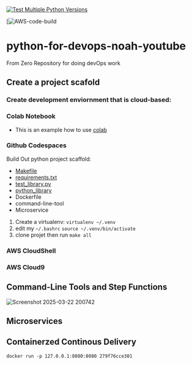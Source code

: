 
[![Test Multiple Python Versions](https://github.com/DHARAJAK/python-for-devops-noah-youtube/actions/workflows/main.yml/badge.svg)](https://github.com/DHARAJAK/python-for-devops-noah-youtube/actions/workflows/main.yml)

[![AWS-code-build](https://codebuild.ap-south-1.amazonaws.com/badges?uuid=eyJlbmNyeXB0ZWREYXRhIjoiMEhYL2VJS2taNWhCNmVlZ3BuOElrSXgwenJ5R2gzUFo3OHl6NFhMRmpudm81VC80ZUNFZkRYWmkzZlpocmhJT1RHcDMzM21VYUo2b3BXZWZ2RmdjUUFvPSIsIml2UGFyYW1ldGVyU3BlYyI6IjB0ZVdsdTJMWjVBeWlkb08iLCJtYXRlcmlhbFNldFNlcmlhbCI6Mn0%3D&branch=main)
# python-for-devops-noah-youtube
From Zero Repository for doing devOps work

## Create a project scafold 

### Create development enviornment that is cloud-based:

### Colab Notebook

* This is an example how to use [colab](https://colab.research.google.com/drive/1oCD4qbn8mR9nANlMIJON6cuW3ipLQaRG#scrollTo=EjtKOB5yE0l_)

### Github Codespaces

Build Out python project scaffold:

* [Makefile](https://github.com/DHARAJAK/python-for-devops-noah-youtube/blob/main/Makefile)
* [requirements.txt](https://github.com/DHARAJAK/python-for-devops-noah-youtube/blob/main/requirements.txt)
* [test_library.py](https://github.com/DHARAJAK/python-for-devops-noah-youtube/blob/main/test_devopslib.py)
* [python_library](https://github.com/DHARAJAK/python-for-devops-noah-youtube/tree/main/devopslib)
* Dockerfile
* command-line-tool
* Microservice

1. Create a virtualenv: `virtualenv ~/.venv`
2. edit my `~/.bashrc` `source ~/.venv/bin/activate`
3. clone projet then run `make all`

### AWS CloudShell
### AWS Cloud9

## Command-Line Tools and Step Functions
![Screenshot 2025-03-22 200742](https://github.com/user-attachments/assets/512cdfb0-aeb1-4810-aea9-7188b74979c7)


## Microservices

## Containerzed Continous Delivery


`docker run -p 127.0.0.1:8080:8080 279f76cce301`

